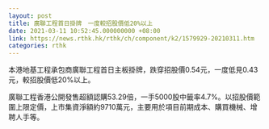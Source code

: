 ```yaml
---
layout: post
title: 廣聯工程首日掛牌　一度較招股價低20%以上
date: 2021-03-11 10:52:45.000000000 +08:00
link: https://news.rthk.hk/rthk/ch/component/k2/1579929-20210311.htm
categories: rthk
---
```


本港地基工程承包商廣聯工程首日主板掛牌，跌穿招股價0.54元，一度低見0.43元，較招股價低20%以上。

廣聯工程香港公開發售超額認購53.29倍，一手5000股中籤率4.7%。以招股價範圍上限定價，上市集資淨額約9710萬元，主要用於項目前期成本、購買機械、增聘人手等。
